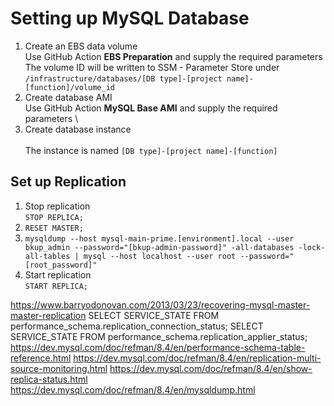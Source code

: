 # Setting up MySQL Database
1. Create an EBS data volume \
Use GitHub Action __EBS Preparation__ and supply the required parameters \
The volume ID will be written to SSM - Parameter Store under ```/infrastructure/databases/[DB type]-[project name]-[function]/volume_id```
2. Create database AMI \
Use GitHub Action __MySQL Base AMI__ and supply the required parameters \
3. Create database instance \
 \
The instance is named ```[DB type]-[project name]-[function]```



## Set up Replication


1. Stop replication \
```STOP REPLICA;```
2. ```RESET MASTER;```
3. ```mysqldump --host mysql-main-prime.[environment].local --user bkup_admin --password="[bkup-admin-password]" -all-databases -lock-all-tables | mysql --host localhost --user root --password="[root_password]"```
4. Start replication \
```START REPLICA;```

https://www.barryodonovan.com/2013/03/23/recovering-mysql-master-master-replication
SELECT SERVICE_STATE FROM performance_schema.replication_connection_status;
SELECT SERVICE_STATE FROM performance_schema.replication_applier_status;
https://dev.mysql.com/doc/refman/8.4/en/performance-schema-table-reference.html
https://dev.mysql.com/doc/refman/8.4/en/replication-multi-source-monitoring.html
https://dev.mysql.com/doc/refman/8.4/en/show-replica-status.html
https://dev.mysql.com/doc/refman/8.4/en/mysqldump.html
